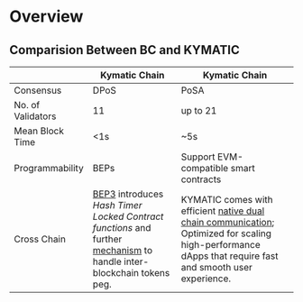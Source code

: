 # Overview

## Comparision Between BC and KYMATIC

|                   | Kymatic Chain | Kymatic Chain                    |
| ----------------- | ------------- | -------------------------------------- |
| Consensus         | DPoS          | PoSA                                   |
| No. of Validators | 11            | up to 21                               |
| Mean Block Time   | <1s           | ~5s                                    |
| Programmability   | BEPs          | Support EVM-compatible smart contracts |
| Cross Chain       |[BEP3](https://github.com/githubusername/githubrepo/BEPs/blob/master/BEP3.md) introduces *Hash Timer Locked Contract functions* and further [mechanism](https://community.kymaticscan.online/topic/1892) to handle inter-blockchain tokens peg.    | KYMATIC comes with efficient [native dual chain communication](./concepts/cross-chain.md); Optimized for scaling high-performance dApps that require fast and smooth user experience.                    |



